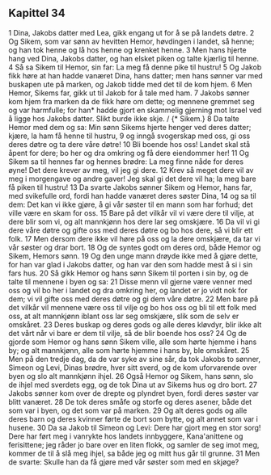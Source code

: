 ## Kapittel 34

1 Dina, Jakobs datter med Lea, gikk engang ut for å se på landets døtre.
2 Og Sikem, som var sønn av hevitten Hemor, høvdingen i landet, så henne; og han tok henne og lå hos henne og krenket henne.
3 Men hans hjerte hang ved Dina, Jakobs datter, og han elsket piken og talte kjærlig til henne.
4 Så sa Sikem til Hemor, sin far: La meg få denne pike til hustru!
5 Og Jakob fikk høre at han hadde vanæret Dina, hans datter; men hans sønner var med buskapen ute på marken, og Jakob tidde med det til de kom hjem.
6 Men Hemor, Sikems far, gikk ut til Jakob for å tale med ham.
7 Jakobs sønner kom hjem fra marken da de fikk høre om dette; og mennene gremmet seg og var harmfulle; for han* hadde gjort en skammelig gjerning mot Israel ved å ligge hos Jakobs datter. Slikt burde ikke skje. / {* Sikem.}
8 Da talte Hemor med dem og sa: Min sønn Sikems hjerte henger ved deres datter; kjære, la ham få henne til hustru,
9 og inngå svogerskap med oss, gi oss deres døtre og ta dere våre døtre!
10 Bli boende hos oss! Landet skal stå åpent for dere; bo her og dra omkring og få dere eiendommer her!
11 Og Sikem sa til hennes far og hennes brødre: La meg finne nåde for deres øyne! Det dere krever av meg, vil jeg gi dere.
12 Krev så meget dere vil av meg i morgengave og andre gaver! Jeg skal gi det dere vil ha; la meg bare få piken til hustru!
13 Da svarte Jakobs sønner Sikem og Hemor, hans far, med svikefulle ord, fordi han hadde vanæret deres søster Dina,
14 og sa til dem: Det kan vi ikke gjøre, å gi vår søster til en mann som har forhud; det ville være en skam for oss.
15 Bare på det vilkår vil vi være dere til vilje, at dere blir som vi, og alt mannkjønn hos dere lar seg omskjære.
16 Da vil vi gi dere våre døtre og gifte oss med deres døtre og bo hos dere, så vi blir ett folk.
17 Men dersom dere ikke vil høre på oss og la dere omskjære, da tar vi vår søster og drar bort.
18 Og de syntes godt om deres ord, både Hemor og Sikem, Hemors sønn.
19 Og den unge mann drøyde ikke med å gjøre dette, for han var glad i Jakobs datter, og han var den som hadde mest å si i sin fars hus.
20 Så gikk Hemor og hans sønn Sikem til porten i sin by, og de talte til mennene i byen og sa:
21 Disse menn vil gjerne være venner med oss og vil bo her i landet og dra omkring her, og landet er jo vidt nok for dem; vi vil gifte oss med deres døtre og gi dem våre døtre.
22 Men bare på det vilkår vil mennene være oss til vilje og bo hos oss og bli til ett folk med oss, at alt mannkjønn iblant oss lar seg omskjære, slik som de selv er omskåret.
23 Deres buskap og deres gods og alle deres kløvdyr, blir ikke alt det vårt når vi bare er dem til vilje, så de blir boende hos oss?
24 Og de gjorde som Hemor og hans sønn Sikem ville, alle som hørte hjemme i hans by; og alt mannkjønn, alle som hørte hjemme i hans by, ble omskåret.
25 Men på den tredje dag, da de var syke av sine sår, da tok Jakobs to sønner, Simeon og Levi, Dinas brødre, hver sitt sverd, og de kom uforvarende over byen og slo alt mannkjønn ihjel.
26 Også Hemor og Sikem, hans sønn, slo de ihjel med sverdets egg, og de tok Dina ut av Sikems hus og dro bort.
27 Jakobs sønner kom over de drepte og plyndret byen, fordi deres søster var blitt vanæret.
28 De tok deres småfe og storfe og deres asener, både det som var i byen, og det som var på marken.
29 Og alt deres gods og alle deres barn og deres kvinner førte de bort som bytte, og alt annet som var i husene.
30 Da sa Jakob til Simeon og Levi: Dere har gjort meg en stor sorg! Dere har ført meg i vanrykte hos landets innbyggere, Kana'anittene og ferisittene; jeg råder jo bare over en liten flokk, og samler de seg imot meg, kommer de til å slå meg ihjel, sa både jeg og mitt hus går til grunne.
31 Men de svarte: Skulle han da få gjøre med vår søster som med en skjøge?

